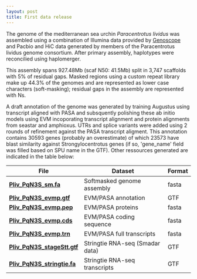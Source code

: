 ```yaml
---
layout: post
title: First data release
---
```


The genome of the mediterranean sea urchin *Paracentrotus lividus* was assembled using a combination of Illumina data provided by [Genoscope](http://www.genoscope.cns.fr) and Pacbio and HiC data generated by members of the Paracentrotus lividus genome consortium. After primary assembly, haplotypes were reconcilied using haplomerger.

This assembly spans 927.48Mb (scaf N50: 41.5Mb) split in 3,747 scaffolds with 5% of residual gaps. Masked regions using a custom repeat library  make up 44.3% of the genomes and are represented as lower case characters (soft-masking); residual gaps in the assembly are represented with Ns.

A draft annotation of the genome was generated by training Augustus using transcript aligned with PASA and subsquently polishing these ab initio models using EVM incoporating transcript alignment and protein alignments from seastar and amphioxus. UTRs and splice variants were added using 2 rounds of refinement against the PASA transcript aligment. This annotation contains 30593 genes (probably an overestimate) of which 23573 have blast similarity against Strongylocentrotus genes (if so, 'gene_name' field was filled based on SPU name in the GTF).
Other ressources generated are indicated in the table below:

|File   |Dataset   | Format |
|---|---|---|
| **[Pliv_PqN3S_sm.fa](https://www.dropbox.com/s/uf9q1o7op5psjzi/Pliv_PqN3S_sm.fa.gz?dl=1)**  | Softmasked genome assembly  | fasta |
| **[Pliv_PqN3S_evmp.gtf](https://www.dropbox.com/s/4b0f11ooj2fwa1a/Pliv_PqN3S_evmp.gtf.gz?dl=1)** | EVM/PASA annotation | GTF |
| **[Pliv_PqN3S_evmp.pep](https://www.dropbox.com/s/yn3v1zhoxqo8q7y/Pliv_PqN3S_evmp.pep.gz?dl=1)** | EVM/PASA proteins | fasta |
| **[Pliv_PqN3S_evmp.cds](https://www.dropbox.com/s/8cyelpdihnmifmz/Pliv_PqN3S_evmp.cds.gz?dl=1)** | EVM/PASA coding sequence | fasta |
| **[Pliv_PqN3S_evmp.trn](https://www.dropbox.com/s/g5v2ha60e23kptk/Pliv_PqN3S_evmp.trn.gz?dl=1)** | EVM/PASA full transcripts | fasta |
| **[Pliv_PqN3S_stageStt.gtf](https://www.dropbox.com/s/op02lw4p1pneq19/Pliv_PqN3S_stageStt.gtf.gz?dl=1)** | Stringtie RNA-seq (Smadar data) | GTF |
| **[Pliv_PqN3S_stringtie.fa](https://www.dropbox.com/s/dglfkjd8snfs7c1/Pliv_PqN3S_stringtie.fa.gz?dl=1)** | Stringtie RNA-seq transcripts | GTF |

